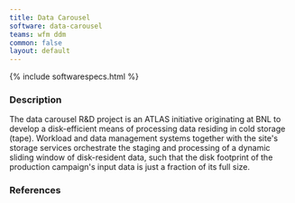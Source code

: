 ```yaml
---
title: Data Carousel
software: data-carousel
teams: wfm ddm
common: false
layout: default
---
```


{% include softwarespecs.html %}

### Description

The data carousel R&D project is an ATLAS initiative originating at BNL to develop a disk-efficient means of processing data residing in cold storage (tape). Workload and data management systems together with the site's storage services orchestrate the staging and processing of a dynamic sliding window of disk-resident data, such that the disk footprint of the production campaign's input data is just a fraction of its full size. 

### References
